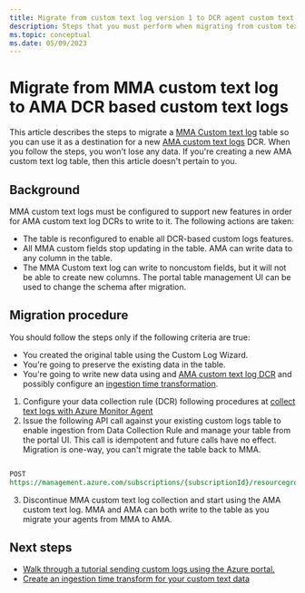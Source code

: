 ```yaml
---
title: Migrate from custom text log version 1 to DCR agent custom text logs.
description: Steps that you must perform when migrating from custom text log v1 to DCR based AMA custom text logs.
ms.topic: conceptual
ms.date: 05/09/2023
---
```


# Migrate from MMA custom text log to AMA DCR based custom text logs
This article describes the steps to migrate a [MMA Custom text log](data-sources-custom-logs.md) table so you can use it as a destination for a new [AMA custom text logs](data-collection-text-log.md) DCR. When you follow the steps, you won't lose any data. If you're creating a new AMA custom text log table, then this article doesn't pertain to you.
  
## Background
MMA custom text logs must be configured to support new features in order for AMA custom text log DCRs to write to it. The following actions are taken:
- The table is reconfigured to enable all DCR-based custom logs features.
- All MMA custom fields stop updating in the table. AMA can write data to any column in the table. 
- The MMA Custom text log can write to noncustom fields, but it will not be able to create new columns. The portal table management UI can be used to change the schema after migration.

## Migration procedure
You should follow the steps only if the following criteria are true:  
- You created the original table using the Custom Log Wizard.
- You're going to preserve the existing data in the table.
- You're going to write new data using and [AMA custom text log DCR](data-collection-text-log.md) and possibly configure an [ingestion time transformation](azure-monitor-agent-transformation.md).

1. Configure your data collection rule (DCR) following procedures at [collect text logs with Azure Monitor Agent](data-collection-text-log.md) 
2. Issue the following API call against your existing custom logs table to enable ingestion from Data Collection Rule and manage your table from the portal UI. This call is idempotent and future calls have no effect. Migration is one-way, you can't migrate the table back to MMA. 

```rest

POST
https://management.azure.com/subscriptions/{subscriptionId}/resourcegroups/{resourceGroupName}/providers/Microsoft.OperationalInsights/workspaces/{workspaceName}/tables/{tableName}/migrate?api-version=2021-12-01-preview
```
3. Discontinue MMA custom text log collection and start using the AMA custom text log. MMA and AMA can both write to the table as you migrate your agents from MMA to AMA.

## Next steps
- [Walk through a tutorial sending custom logs using the Azure portal.](data-collection-text-log.md)
- [Create an ingestion time transform for your custom text data](azure-monitor-agent-transformation.md)
